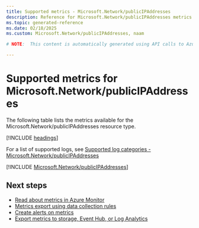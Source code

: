 ```yaml
---
title: Supported metrics - Microsoft.Network/publicIPAddresses
description: Reference for Microsoft.Network/publicIPAddresses metrics in Azure Monitor.
ms.topic: generated-reference
ms.date: 02/18/2025
ms.custom: Microsoft.Network/publicIPAddresses, naam

# NOTE:  This content is automatically generated using API calls to Azure. Any edits made on these files will be overwritten in the next run of the script. 

---
```


  
# Supported metrics for Microsoft.Network/publicIPAddresses
  
The following table lists the metrics available for the Microsoft.Network/publicIPAddresses resource type.  
  
  
[!INCLUDE [headings](~/reusable-content/ce-skilling/azure/includes/azure-monitor/reference/metrics/metrics-headings.md)]  
  
  
  
For a list of supported logs, see [Supported log categories - Microsoft.Network/publicIPAddresses](../supported-logs/microsoft-network-publicipaddresses-logs.md)  
  
 

[!INCLUDE [Microsoft.Network/publicIPAddresses](~/reusable-content/ce-skilling/azure/includes/azure-monitor/reference/metrics/microsoft-network-publicipaddresses-metrics-include.md)]  



## Next steps

- [Read about metrics in Azure Monitor](/azure/azure-monitor/data-platform)
- [Metrics export using data collection rules](/azure/azure-monitor/essentials/data-collection-metrics)
- [Create alerts on metrics](/azure/azure-monitor/alerts/alerts-overview)
- [Export metrics to storage, Event Hub, or Log Analytics](/azure/azure-monitor/essentials/platform-logs-overview)
